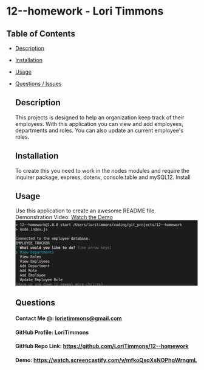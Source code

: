 # 12--homework - Lori Timmons 
## Table of Contents 
* [Description](#Description)  <br>
* [Installation](#Installation)<br>
* [Usage](#Usage)<br>
* [Questions / Issues](#Questions)<br>

  ## Description
  This projects is designed to help an organization keep track of their employees. With this application you can view and add employees, departments and roles. You can also update an current employee's roles. 
  ## Installation
  To create this you need to work in the nodes modules and require the inquirer package, express, dotenv, console.table and mySQL12. Install
    ## Usage
  Use this application to create an awesome README file. <br> Demonstration Video: [Watch the Demo](https://watch.screencastify.com/v/mfkoQsqXsNOPhgWrngmL)<br>
  ![VS Image 1](./assets/images/SS1.png)  



  ## Questions
  #### Contact Me @: lorietimmons@gmail.com<br>
  #### GitHub Profile: LoriTimmons
  #### GitHub Repo Link: https://github.com/LoriTimmons/12--homework
  #### Demo: https://watch.screencastify.com/v/mfkoQsqXsNOPhgWrngmL